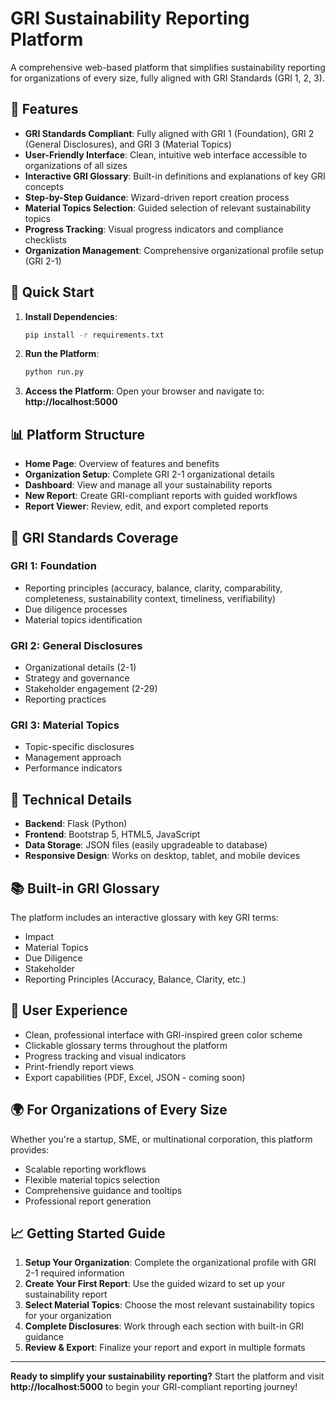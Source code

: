 # GRI Sustainability Reporting Platform

A comprehensive web-based platform that simplifies sustainability reporting for organizations of every size, fully aligned with GRI Standards (GRI 1, 2, 3).

## 🌱 Features

- **GRI Standards Compliant**: Fully aligned with GRI 1 (Foundation), GRI 2 (General Disclosures), and GRI 3 (Material Topics)
- **User-Friendly Interface**: Clean, intuitive web interface accessible to organizations of all sizes
- **Interactive GRI Glossary**: Built-in definitions and explanations of key GRI concepts
- **Step-by-Step Guidance**: Wizard-driven report creation process
- **Material Topics Selection**: Guided selection of relevant sustainability topics
- **Progress Tracking**: Visual progress indicators and compliance checklists
- **Organization Management**: Comprehensive organizational profile setup (GRI 2-1)

## 🚀 Quick Start

1. **Install Dependencies**:
   ```bash
   pip install -r requirements.txt
   ```

2. **Run the Platform**:
   ```bash
   python run.py
   ```

3. **Access the Platform**:
   Open your browser and navigate to: **http://localhost:5000**

## 📊 Platform Structure

- **Home Page**: Overview of features and benefits
- **Organization Setup**: Complete GRI 2-1 organizational details
- **Dashboard**: View and manage all your sustainability reports
- **New Report**: Create GRI-compliant reports with guided workflows
- **Report Viewer**: Review, edit, and export completed reports

## 🎯 GRI Standards Coverage

### GRI 1: Foundation
- Reporting principles (accuracy, balance, clarity, comparability, completeness, sustainability context, timeliness, verifiability)
- Due diligence processes
- Material topics identification

### GRI 2: General Disclosures
- Organizational details (2-1)
- Strategy and governance
- Stakeholder engagement (2-29)
- Reporting practices

### GRI 3: Material Topics
- Topic-specific disclosures
- Management approach
- Performance indicators

## 🔧 Technical Details

- **Backend**: Flask (Python)
- **Frontend**: Bootstrap 5, HTML5, JavaScript
- **Data Storage**: JSON files (easily upgradeable to database)
- **Responsive Design**: Works on desktop, tablet, and mobile devices

## 📚 Built-in GRI Glossary

The platform includes an interactive glossary with key GRI terms:
- Impact
- Material Topics
- Due Diligence
- Stakeholder
- Reporting Principles (Accuracy, Balance, Clarity, etc.)

## 🎨 User Experience

- Clean, professional interface with GRI-inspired green color scheme
- Clickable glossary terms throughout the platform
- Progress tracking and visual indicators
- Print-friendly report views
- Export capabilities (PDF, Excel, JSON - coming soon)

## 🌍 For Organizations of Every Size

Whether you're a startup, SME, or multinational corporation, this platform provides:
- Scalable reporting workflows
- Flexible material topics selection
- Comprehensive guidance and tooltips
- Professional report generation

## 📈 Getting Started Guide

1. **Setup Your Organization**: Complete the organizational profile with GRI 2-1 required information
2. **Create Your First Report**: Use the guided wizard to set up your sustainability report
3. **Select Material Topics**: Choose the most relevant sustainability topics for your organization
4. **Complete Disclosures**: Work through each section with built-in GRI guidance
5. **Review & Export**: Finalize your report and export in multiple formats

---

**Ready to simplify your sustainability reporting?** 
Start the platform and visit **http://localhost:5000** to begin your GRI-compliant reporting journey!
